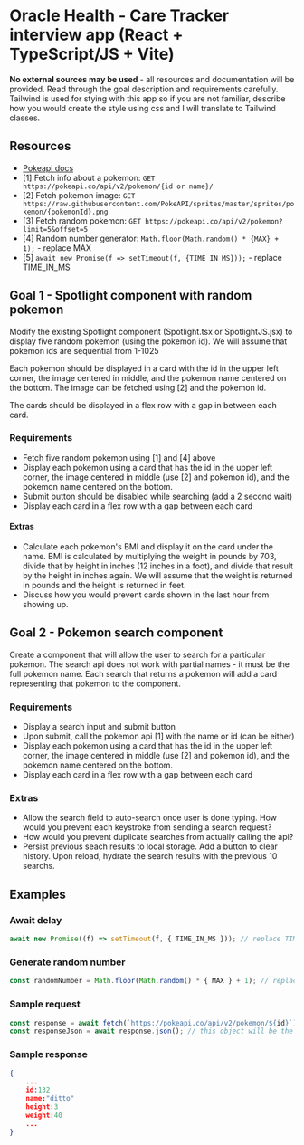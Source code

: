 # Oracle Health - Care Tracker interview app (React + TypeScript/JS + Vite)

**No external sources may be used** - all resources and documentation will be provided. Read through the goal description and requirements carefully. Tailwind is used for stying with this app so if you are not familiar, describe how you would create the style using css and I will translate to Tailwind classes.

## Resources

- [Pokeapi docs](https://pokeapi.co/docs/v2)
- [1] Fetch info about a pokemon: `GET https://pokeapi.co/api/v2/pokemon/{id or name}/`
- [2] Fetch pokemon image: `GET https://raw.githubusercontent.com/PokeAPI/sprites/master/sprites/pokemon/{pokemonId}.png`
- [3] Fetch random pokemon: `GET https://pokeapi.co/api/v2/pokemon?limit=5&offset=5`
- [4] Random number generator: `Math.floor(Math.random() * {MAX} + 1);` - replace MAX
- [5] `await new Promise(f => setTimeout(f, {TIME_IN_MS}));` - replace TIME_IN_MS

## Goal 1 - Spotlight component with random pokemon

Modify the existing Spotlight component (Spotlight.tsx or SpotlightJS.jsx) to display five random pokemon (using the pokemon id). We will assume that pokemon ids are sequential from 1-1025

Each pokemon should be displayed in a card with the id in the upper left corner, the image centered in middle, and the pokemon name centered on the bottom. The image can be fetched using [2] and the pokemon id.

The cards should be displayed in a flex row with a gap in between each card.

### Requirements

- Fetch five random pokemon using [1] and [4] above
- Display each pokemon using a card that has the id in the upper left corner, the image centered in middle (use [2] and pokemon id), and the pokemon name centered on the bottom.
- Submit button should be disabled while searching (add a 2 second wait)
- Display each card in a flex row with a gap between each card

#### Extras

- Calculate each pokemon's BMI and display it on the card under the name. BMI is calculated by multiplying the weight in pounds by 703, divide that by height in inches (12 inches in a foot), and divide that result by the height in inches again. We will assume that the weight is returned in pounds and the height is returned in feet.
- Discuss how you would prevent cards shown in the last hour from showing up.

## Goal 2 - Pokemon search component

Create a component that will allow the user to search for a particular pokemon. The search api does not work with partial names - it must be the full pokemon name. Each search that returns a pokemon will add a card representing that pokemon to the component.

### Requirements

- Display a search input and submit button
- Upon submit, call the pokemon api [1] with the name or id (can be either)
- Display each pokemon using a card that has the id in the upper left corner, the image centered in middle (use [2] and pokemon id), and the pokemon name centered on the bottom.
- Display each card in a flex row with a gap between each card

### Extras

- Allow the search field to auto-search once user is done typing. How would you prevent each keystroke from sending a search request?
- How would you prevent duplicate searches from actually calling the api?
- Persist previous seach results to local storage. Add a button to clear history. Upon reload, hydrate the search results with the previous 10 searchs.

## Examples

### Await delay

```typescript
await new Promise((f) => setTimeout(f, { TIME_IN_MS })); // replace TIME_IN_MS
```

### Generate random number

```typescript
const randomNumber = Math.floor(Math.random() * { MAX } + 1); // replace MAX
```

### Sample request

```typescript
const response = await fetch(`https://pokeapi.co/api/v2/pokemon/${id}`);
const responseJson = await response.json(); // this object will be the sample response below
```

### Sample response

```json
{
    ...
    id:132
    name:"ditto"
    height:3
    weight:40
    ...
}
```
